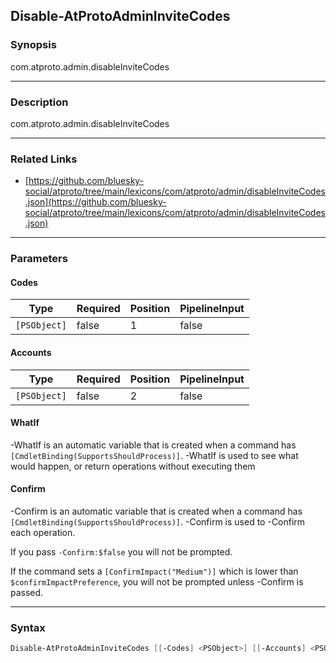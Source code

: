 Disable-AtProtoAdminInviteCodes
-------------------------------




### Synopsis
com.atproto.admin.disableInviteCodes



---


### Description

com.atproto.admin.disableInviteCodes



---


### Related Links
* [https://github.com/bluesky-social/atproto/tree/main/lexicons/com/atproto/admin/disableInviteCodes.json](https://github.com/bluesky-social/atproto/tree/main/lexicons/com/atproto/admin/disableInviteCodes.json)





---


### Parameters
#### **Codes**




|Type        |Required|Position|PipelineInput|
|------------|--------|--------|-------------|
|`[PSObject]`|false   |1       |false        |



#### **Accounts**




|Type        |Required|Position|PipelineInput|
|------------|--------|--------|-------------|
|`[PSObject]`|false   |2       |false        |



#### **WhatIf**
-WhatIf is an automatic variable that is created when a command has ```[CmdletBinding(SupportsShouldProcess)]```.
-WhatIf is used to see what would happen, or return operations without executing them
#### **Confirm**
-Confirm is an automatic variable that is created when a command has ```[CmdletBinding(SupportsShouldProcess)]```.
-Confirm is used to -Confirm each operation.

If you pass ```-Confirm:$false``` you will not be prompted.


If the command sets a ```[ConfirmImpact("Medium")]``` which is lower than ```$confirmImpactPreference```, you will not be prompted unless -Confirm is passed.



---


### Syntax
```PowerShell
Disable-AtProtoAdminInviteCodes [[-Codes] <PSObject>] [[-Accounts] <PSObject>] [-WhatIf] [-Confirm] [<CommonParameters>]
```

